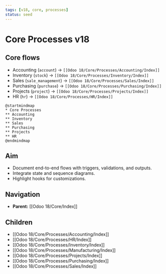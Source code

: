 ```yaml
---
tags: [v18, core, processes]
status: seed
---
```

# Core Processes v18

## Core flows
- Accounting (`account`) -> `[[Odoo 18/Core/Processes/Accounting/Index]]`
- Inventory (`stock`) -> `[[Odoo 18/Core/Processes/Inventory/Index]]`
- Sales (`sale_management`) -> `[[Odoo 18/Core/Processes/Sales/Index]]`
- Purchasing (`purchase`) -> `[[Odoo 18/Core/Processes/Purchasing/Index]]`
- Projects (`project`) -> `[[Odoo 18/Core/Processes/Projects/Index]]`
- HR (`hr`) -> `[[Odoo 18/Core/Processes/HR/Index]]`

```plantuml
@startmindmap
* Core Processes
** Accounting
** Inventory
** Sales
** Purchasing
** Projects
** HR
@endmindmap
```

## Aim
- Document end-to-end flows with triggers, validations, and outputs.
- Integrate state and sequence diagrams.
- Highlight hooks for customizations.


## Navigation
- **Parent:** [[Odoo 18/Core/Index]]


## Children
- [[Odoo 18/Core/Processes/Accounting/Index]]
- [[Odoo 18/Core/Processes/HR/Index]]
- [[Odoo 18/Core/Processes/Inventory/Index]]
- [[Odoo 18/Core/Processes/Manufacturing/Index]]
- [[Odoo 18/Core/Processes/Projects/Index]]
- [[Odoo 18/Core/Processes/Purchasing/Index]]
- [[Odoo 18/Core/Processes/Sales/Index]]